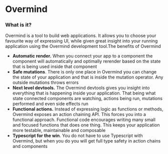 # Overmind



### What is it?

Overmind is a tool to build web applications. It allows you to choose your favourite way of expressing UI, while given great insight into your running application using the Overmind development tool.The benefits of Overmind

* **Automatic render.** When you connect your app to a component the component will automatically and optimally rerender based on the state that is being used inside that component 
* **Safe mutations**. There is only one place in Overmind you can change the state of your application and that is inside the mutation operator. Any outside mutations throws errors 
* **Next level devtools.** The Overmind devtools gives you insight into everything that is happening inside your application. That being what state connected components are watching, actions being run, mutations performed and even side effects run 
* **Functional actions.** Instead of expressing logic as functions or methods, Overmind exposes an action chaining API. This forces you into a functional approach. Functional code encourages writing many small and focused functions that does one thing. This keeps your application more testable, maintainable and composable 
* **Typescript for the win**. You do not have to use Typescript with Overmind, but when you do you will get full type safety in action chains and components

